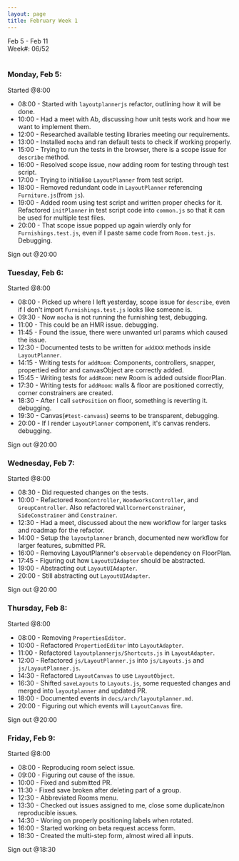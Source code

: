 ```yaml
---
layout: page
title: February Week 1
---
```


Feb 5 - Feb 11<br>
Week#: 06/52<br><br>

### Monday, Feb 5:

Started @8:00

- 08:00 - Started with `layoutplannerjs` refactor, outlining how it will be done.
- 10:00 - Had a meet with Ab, discussing how unit tests work and how we want to implement them.
- 12:00 - Researched available testing libraries meeting our requirements.
- 13:00 - Installed `mocha` and ran default tests to check if working properly.
- 15:00 - Trying to run the tests in the browser, there is a scope issue for `describe` method.
- 16:00 - Resolved scope issue, now adding room for testing through test script.
- 17:00 - Trying to initialise `LayoutPlanner` from test script.
- 18:00 - Removed redundant code in `LayoutPlanner` referencing `Furniture.js`(from `js`).
- 19:00 - Added room using test script and written proper checks for it. Refactored `initPlanner` in test script code into `common.js` so that it can be used for multiple test files.
- 20:00 - That scope issue popped up again wierdly only for `Furnishings.test.js`, even if I paste same code from `Room.test.js`. Debugging.

Sign out @20:00

### Tuesday, Feb 6:

Started @8:00

- 08:00 - Picked up where I left yesterday, scope issue for `describe`, even if I don't import `Furnishings.test.js` looks like someone is.
- 09:30 - Now `mocha` is not running the furnishing test, debugging.
- 11:00 - This could be an HMR issue. debugging.
- 11:45 - Found the issue, there were unwanted url params which caused the issue.
- 12:30 - Documented tests to be written for `addXXX` methods inside `LayoutPlanner`.
- 14:15 - Writing tests for `addRoom`: Components, controllers, snapper, propertied editor and canvasObject are correctly added.
- 15:45 - Writing tests for `addRoom`: new Room is added outside floorPlan.
- 17:30 - Writing tests for `addRoom`: walls & floor are positioned correctly, corner constrainers are created.
- 18:30 - After I call `setPosition` on floor, something is reverting it. debugging.
- 19:30 - Canvas(`#test-canvass`) seems to be transparent, debugging.
- 20:00 - If I render `LayoutPlanner` component, it's canvas renders. debugging.

Sign out @20:00

### Wednesday, Feb 7:

Started @8:00

- 08:30 - Did requested changes on the tests.
- 10:00 - Refactored `RoomController`, `WoodworksController`, and `GroupController`. Also refactored `WallCornerConstrainer`, `SideConstrainer` and `Constrainer`.
- 12:30 - Had a meet, discussed about the new workflow for larger tasks and roadmap for the refactor.
- 14:00 - Setup the `layoutplanner` branch, documented new workflow for larger features, submitted PR.
- 16:00 - Removing LayoutPlanner's `observable` dependency on FloorPlan.
- 17:45 - Figuring out how `LayoutUIAdapter` should be abstracted.
- 19:00 - Abstracting out `LayoutUIAdapter`.
- 20:00 - Still abstracting out `LayoutUIAdapter`.

Sign out @20:00

### Thursday, Feb 8:

Started @8:00

- 08:00 - Removing `PropertiesEditor`.
- 10:00 - Refactored `PropertiedEditor` into `LayoutAdapter`.
- 11:00 - Refactored `layoutplannerjs/Shortcuts.js` in `LayoutAdapter`.
- 12:00 - Refactored `js/LayoutPlanner.js` into `js/Layouts.js` and `js/LayoutPlanner.js`.
- 14:30 - Refactored `LayoutCanvas` to use `LayoutObject`.
- 16:30 - Shifted `saveLayouts` to `Layouts.js`, some requested changes and merged into `layoutplanner` and updated PR.
- 18:00 - Documented events in `docs/arch/layoutplanner.md`.
- 20:00 - Figuring out which events will `LayoutCanvas` fire.

Sign out @20:00

### Friday, Feb 9:

Started @8:00

- 08:00 - Reproducing room select issue.
- 09:00 - Figuring out cause of the issue.
- 10:00 - Fixed and submitted PR.
- 11:30 - Fixed save broken after deleting part of a group.
- 12:30 - Abbreviated Rooms menu.
- 13:30 - Checked out issues assigned to me, close some duplicate/non reproducible issues.
- 14:30 - Woring on properly positioning labels when rotated.
- 16:00 - Started working on beta request access form.
- 18:30 - Created the multi-step form, almost wired all inputs.

Sign out @18:30